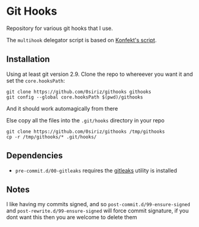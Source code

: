 # Git Hooks
Repository for various git hooks that I use.

The `multihook` delegator script is based on [Konfekt's script](https://gist.github.com/Konfekt/d9e86763b0f3febd7b2f7ca589f6c482).

## Installation
Using at least git version 2.9. Clone the repo to whereever you want it and set the `core.hooksPath`:
```
git clone https://github.com/0siriz/githooks githooks
git config --global core.hooksPath $(pwd)/githooks
```

And it should work automagically from there

Else copy all the files into the `.git/hooks` directory in your repo
```
git clone https://github.com/0siriz/githooks /tmp/githooks
cp -r /tmp/githooks/* .git/hooks/
```

## Dependencies
- `pre-commit.d/00-gitleaks` requires the [gitleaks](https://github.com/gitleaks/gitleaks) utility is installed

## Notes
I like having my commits signed, and so `post-commit.d/99-ensure-signed` and `post-rewrite.d/99-ensure-signed` will force commit signature, if you dont want this then you are welcome to delete them

